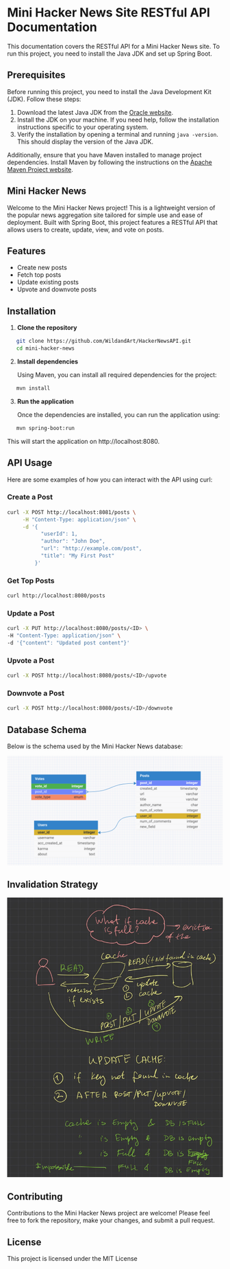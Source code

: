 
# Mini Hacker News Site RESTful API Documentation

This documentation covers the RESTful API for a Mini Hacker News site. To run this project, you need to install the Java JDK and set up Spring Boot.

## Prerequisites

Before running this project, you need to install the Java Development Kit (JDK). Follow these steps:

1. Download the latest Java JDK from the [Oracle website](https://www.oracle.com/java/technologies/javase-jdk11-downloads.html).
2. Install the JDK on your machine. If you need help, follow the installation instructions specific to your operating system.
3. Verify the installation by opening a terminal and running `java -version`. This should display the version of the Java JDK.

Additionally, ensure that you have Maven installed to manage project dependencies. Install Maven by following the instructions on the [Apache Maven Project website](https://maven.apache.org/install.html).

## Mini Hacker News

Welcome to the Mini Hacker News project! This is a lightweight version of the popular news aggregation site tailored for simple use and ease of deployment. Built with Spring Boot, this project features a RESTful API that allows users to create, update, view, and vote on posts.

## Features

- Create new posts
- Fetch top posts
- Update existing posts
- Upvote and downvote posts

## Installation

1. **Clone the repository**

   
```bash
   git clone https://github.com/WildandArt/HackerNewsAPI.git
   cd mini-hacker-news
```


2. **Install dependencies**

   Using Maven, you can install all required dependencies for the project:

   
```bash
   mvn install
```

3. **Run the application**

   Once the dependencies are installed, you can run the application using:

   
```bash
   mvn spring-boot:run
```

   This will start the application on http://localhost:8080.

## API Usage

Here are some examples of how you can interact with the API using curl:

### Create a Post

```bash
curl -X POST http://localhost:8081/posts \
     -H "Content-Type: application/json" \
     -d '{
           "userId": 1,
           "author": "John Doe",
           "url": "http://example.com/post",
           "title": "My First Post"
         }'
```

### Get Top Posts

```bash
curl http://localhost:8080/posts
```

### Update a Post

```bash
curl -X PUT http://localhost:8080/posts/<ID> \
-H "Content-Type: application/json" \
-d '{"content": "Updated post content"}'
```

### Upvote a Post

```bash
curl -X POST http://localhost:8080/posts/<ID>/upvote
```

### Downvote a Post

```bash
curl -X POST http://localhost:8080/posts/<ID>/downvote
```

## Database Schema

Below is the schema used by the Mini Hacker News database:

![Database Schema](img/DBSchema.png)

## Invalidation Strategy

![Invalidatoin Strategy](img/CacheInvalidationStrategy.jpg)

## Contributing

Contributions to the Mini Hacker News project are welcome! Please feel free to fork the repository, make your changes, and submit a pull request.

## License

This project is licensed under the MIT License


